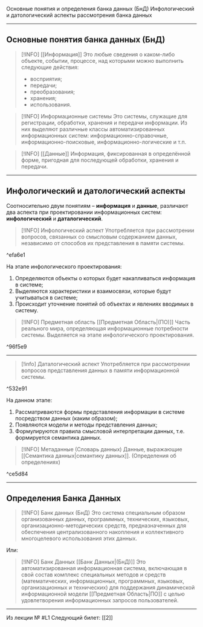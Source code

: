 Основные понятия и определения банка данных (БнД)
Инфологический и датологический аспекты рассмотрения банка данных

---
## Основные понятия банка данных (БнД)

>[!INFO] [[Информация]]
>Это любые сведения о каком-либо объекте, событии, процессе, над которыми можно выполнить следующие действия:
>- восприятия;
>-  передачи;
>- преобразования;
>- хранения;
>- использования.

>[!INFO] Информационные системы
>Это системы, служащие для регистрации, обработки, хранения и передачи информации.
>Из них выделяют различные классы автоматизированных информационных систем: информационно-справочные, информационно-поисковые, информационно-логические и т.п.

>[!INFO] [[Данные]]
>Информация, фиксированная в определённой форме, пригодная для последующей обработки, хранения и передачи. 

---
## Инфологический и датологический аспекты 

Соотносительно двум понятиям – **информация** и **данные**, различают два аспекта при проектировании информационных систем: **инфологический** и **даталогический**.

>[!INFO] Инфологический аспект
> Употребляется при рассмотрении вопросов, связанных со смысловым содержанием данных, независимо от способов их представления в памяти системы.

^efa6e1

На этапе инфологического проектирования:
1) Определяются объекты о которых будет накапливаться информация в системе;
2) Выделяются характеристики и взаимосвязи, которые будут учитываться в системе;
3) Происходит уточнение понятий об объектах и явлениях вводимых в систему.


>[!INFO] Предметная область [[Предметная Область|(ПО)]]
>Часть реального мира, определяющая информационные потребности системы.
>Выделяется на этапе инфологического проектирования.

^96f5e9

---

>[!info] Даталогический аспект
>Употребляется при рассмотрении вопросов представления данных в памяти информационной системы.

^532e91

На данном этапе:
1) Рассматриваются формы представления информации в системе посредством данных (каким образом);
2) Появляются модели и методы представления данных;
3) Формулируются правила смысловой интерпретации данных, т.е. формируется семантика данных.

>[!INFO] Метаданные (Словарь данных)
>Данные, выражающие [[Cемантика данных|семантику данных]]. (Определения об определениях)

^ce5d84

---
## Определения Банка Данных

>[!INFO] Банк данных (БнД)
>Это система специальным образом организованных данных, программных, технических, языковых, организационно-методических средств, предназначенных для обеспечения централизованного накопления и коллективного многоцелевого использования этих данных.

Или:

>[!INFO] Банк Данных [[Банк Данных|(БнД)]]
>Это автоматизированная информационная система, включающая в свой состав комплекс специальных методов и средств (математических, информационных, программных, языковых, организационных и технических) для поддержания динамической информационной модели [[Предметная Область|ПО]] с целью удовлетворения информационных запросов пользователей.

---

Из лекции № #L1
Следующий билет: [[2]]
